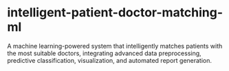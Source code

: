 # intelligent-patient-doctor-matching-ml
A machine learning-powered system that intelligently matches patients with the most suitable doctors, integrating advanced data preprocessing, predictive classification, visualization, and automated report generation.
